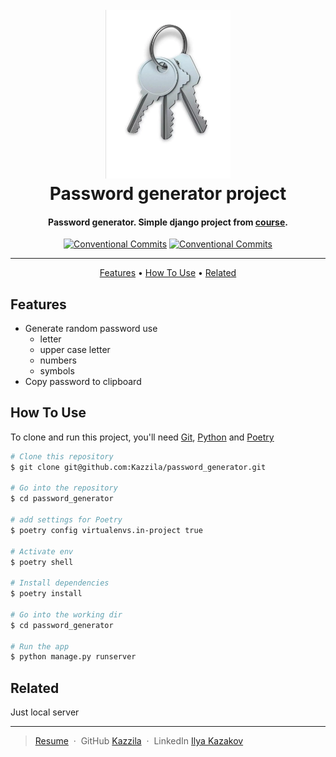 <h1 align="center">
  <br>
  <a href="http://www.amitmerchant.com/electron-markdownify">
    <img src="readme/key.png"
    alt="Key" width="200">
  </a>
  <br>
  Password generator project 
  <br>
</h1>



<h4 align="center">
    Password generator. Simple django project from 
    <a href="https://stepik.org/course/101042/info" target="_blank">course</a>.
</h4>

<div align="center">

[![Conventional Commits](https://img.shields.io/badge/Conventional%20Commits-1.0.0-%23FE5196?logo=conventionalcommits&logoColor=white)](https://conventionalcommits.org)
[![Conventional Commits](https://img.shields.io/badge/stepik-course-green)](https://stepik.org/course/101042/info)

</div>
<hr>

<p align="center">
  <a href="#features">Features</a> •
  <a href="#how-to-use">How To Use</a> •
  <a href="#related">Related</a>
</p>


## Features

* Generate random password use
  - letter
  - upper case letter
  - numbers
  - symbols
* Copy password to clipboard


## How To Use

To clone and run this project, you'll need
[Git](https://git-scm.com),
[Python](https://www.python.org/downloads/) and
[Poetry](https://python-poetry.org/docs/#installation)


```bash
# Clone this repository
$ git clone git@github.com:Kazzila/password_generator.git

# Go into the repository
$ cd password_generator

# add settings for Poetry
$ poetry config virtualenvs.in-project true

# Activate env
$ poetry shell

# Install dependencies
$ poetry install

# Go into the working dir
$ cd password_generator

# Run the app
$ python manage.py runserver
```

## Related
Just local server


---

> [Resume](https://kazzila.github.io/resume/) &nbsp;&middot;&nbsp;
> GitHub [Kazzila](https://github.com/Kazzila) &nbsp;&middot;&nbsp;
> LinkedIn [Ilya Kazakov](https://www.linkedin.com/in/i-kazakov/)